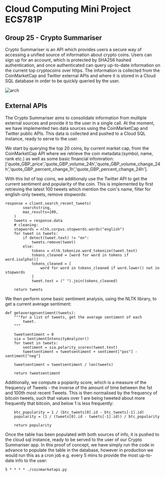 # Cloud Computing Mini Project ECS781P
## Group 25 - Crypto Summariser

Crypto Summariser is an API which provides users a secure way of accessing a unified source of information about crypto coins. Users can sign up for an account, which is protected by SHA256 hashed authentication, and once authenticated can query up-to-date information on the current top cryptocoins over https. The information is collected from the CoinMarketCap and Twitter external APIs and where it is stored in a Cloud SQL database in order to be quickly queried by the user. 

![arch](https://user-images.githubusercontent.com/37650605/162621233-fa1fcb96-ce28-469e-81b4-0aa590e137ec.jpeg)

## External APIs
The Crypto Summariser aims to consolidate information from multiple external sources and provide it to the user in a single call. At the moment, we have implemented two data sources using the CoinMarketCap and Twitter public APIs. This data is collected and pushed to a Cloud SQL instance, ready to serve to the user. 

We start by querying the top 20 coins, by current market cap, from the CoinMarketCap API where we retrieve the coin metadata:(symbol, name, rank etc.) as well as some basic financial infomration: ['quote_GBP_price','quote_GBP_volume_24h','quote_GBP_volume_change_24h','quote_GBP_percent_change_1h','quote_GBP_percent_change_24h'].

With this list of top coins, we additionaly use the Twitter API to get the current sentiment and popularity of the coin. This is implemented by first retrieving the latest 100 tweets which mention the coin's name, filter for english-only tweets, remove stopwords:
```
response = client.search_recent_tweets(
        searchstring,
        max_results=100,
    )
    tweets = response.data
    # cleaning:
    stopwords = nltk.corpus.stopwords.words("english")
    for tweet in tweets:
        if detect(tweet.text) != "en":
            tweets.remove(tweet)
        else:
            tokens = nltk.tokenize.word_tokenize(tweet.text)
            tokens_cleaned = [word for word in tokens if word.isalpha()]
            tokens_cleaned = [
                word for word in tokens_cleaned if word.lower() not in stopwords
            ]
            tweet.text = (" ").join(tokens_cleaned)

    return tweets
```
We then perform some basic sentiment analysis, using the NLTK library, to get a current average sentiment:

```
def getaveragesentiment(tweets):
    """for a list of tweets, get the average sentiment of each 
        tweet. 
    """
    
    tweetsentiment = 0
    sia = SentimentIntensityAnalyzer()
    for tweet in tweets:
        sentiment = sia.polarity_scores(tweet.text)
        tweetsentiment = tweetsentiment + sentiment["pos"] - sentiment["neg"]

    tweetsentiment = tweetsentiment / len(tweets)

    return tweetsentiment
```

Additionally, we compute a popiarity score, which is a measure of the frequency of Tweets - the inverse of the amount of time between the 1st and 100th most recent Tweets. This is then normalised by the frequency of bitcoin tweets, such that values over 1 are being tweeted about more frequently that bitcoin, and below 1 is less frequently:

```
    btc_popularity = 1 / (btc_tweets[0].id - btc_tweets[-1].id)
    popularity = (1 / (tweets[0].id - tweets[-1].id)) / btc_popularity

    return popularity
```

Once the table has been populated with both sources of info, it is pushed to the cloud sql instance, ready to be served to the user of our Crypto Summariser app. In this proof of concept, we have simply run the code in advance to populate the table in the database, however in production we would run this as a cron job e.g. every 5 mins to provide the most up-to-date info to the user:

```
5 * * * * ./coinmarketapi.py
````

    
